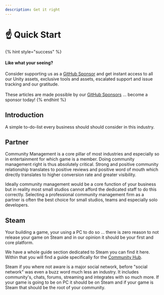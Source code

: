 ```yaml
---
description: Get it right
---
```


# ☝ Quick Start

{% hint style="success" %}
#### Like what your seeing?

Consider supporting us as a [GitHub Sponsor](../../become-a-sponsor/) and get instant access to all our Unity assets, exclusive tools and assets, escalated support and issue tracking and our gratitude.\
\
These articles are made possible by our [GitHub Sponsors](https://github.com/sponsors/heathen-engineering) ... become a sponsor today!
{% endhint %}

## Introduction

A simple to-do-list every business should should consider in this industry.

## Partner

Community Management is a core pillar of most industries and especially so in entertainment for which game is a member. Doing community management right is thus absolutely critical. Strong and positive community relationship translates to positive reviews and positive word of mouth which directly translates to higher conversion rate and greater visibility.

Ideally community management would be a core function of your business but in reality most small studios cannot afford the dedicated staff to do this correctly. Selecting a professional community management firm as a partner is often the best choice for small studios, teams and especially solo developers.

## Steam

Your building a game, your using a PC to do so ... there is zero reason to not release your game on Steam and in our opinion it should be your first and core platform.

We have a whole guide section dedicated to Steam you can find it here. Within that you will find a guide specifically for the [Community Hub](../steam/community-hub.md).

Steam if you where not aware is a major social network, before "social network" was even a buzz word much less an industry. It includes community's, chats, forums, streaming and integrates with so much more. If your game is going to be on PC it should be on Steam and if your game is Steam that should be the root of your community.
